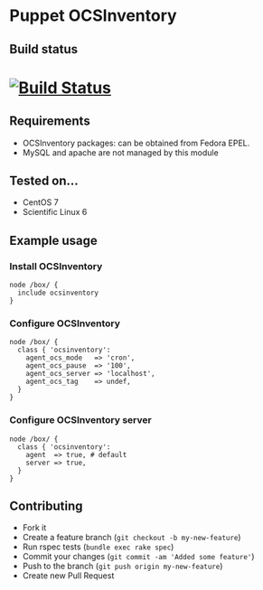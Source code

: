# Puppet OCSInventory

## Build status

# [![Build Status](https://travis-ci.org/arioch/puppet-ocsinventory.png?branch=master)](https://travis-ci.org/arioch/puppet-ocsinventory)


## Requirements

* OCSInventory packages:
  can be obtained from Fedora EPEL.
* MySQL and apache are not managed by this module


## Tested on...

* CentOS 7
* Scientific Linux 6

## Example usage

### Install OCSInventory

    node /box/ {
      include ocsinventory
    }

### Configure OCSInventory

    node /box/ {
      class { 'ocsinventory':
        agent_ocs_mode   => 'cron',
        agent_ocs_pause  => '100',
        agent_ocs_server => 'localhost',
        agent_ocs_tag    => undef,
      }
    }

### Configure OCSInventory server

    node /box/ {
      class { 'ocsinventory':
        agent  => true, # default
        server => true,
      }
    }

## Contributing

* Fork it
* Create a feature branch (`git checkout -b my-new-feature`)
* Run rspec tests (`bundle exec rake spec`)
* Commit your changes (`git commit -am 'Added some feature'`)
* Push to the branch (`git push origin my-new-feature`)
* Create new Pull Request
